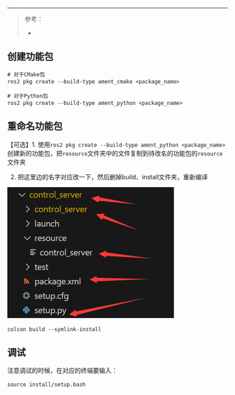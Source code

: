 
---

> 参考：
> - []()

## 创建功能包

```shell
# 对于CMake包
ros2 pkg create --build-type ament_cmake <package_name>

# 对于Python包
ros2 pkg create --build-type ament_python <package_name>
```

## 重命名功能包

【可选】1. 使用`ros2 pkg create --build-type ament_python <package_name>`创建新的功能包，把`resource`文件夹中的文件复制到待改名的功能包的`resource`文件夹

2. 把这里边的名字对应改一下，然后删掉build、install文件夹，重新编译

![alt text](images/image.png)

```shell
colcon build --symlink-install
```

## 调试

注意调试的时候，在对应的终端要输入：

```shell
source install/setup.bash
```

